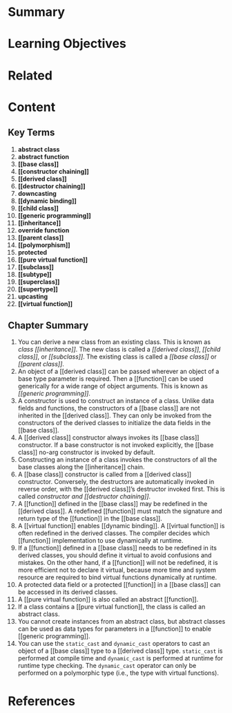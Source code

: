 # Summary

# Learning Objectives

# Related

# Content

## Key Terms

1. **abstract class**
2. **abstract function**
3. **[[base class]]**
4. **[[constructor chaining]]**
5. **[[derived class]]**
6. **[[destructor chaining]]**
7. **downcasting**
8. **[[dynamic binding]]**
9. **[[child class]]**
10. **[[generic programming]]**
11. **[[inheritance]]**
12. **override function**
13. **[[parent class]]**
14. **[[polymorphism]]**
15. **protected**
16. **[[pure virtual function]]**
17. **[[subclass]]**
18. **[[subtype]]**
19. **[[superclass]]**
20. **[[supertype]]**
21. **upcasting**
22. **[[virtual function]]**

## Chapter Summary
1. You can derive a new class from an existing class. This is known as _class [[inheritance]]_. The new class is called a _[[derived class]]_, _[[child class]]_, or _[[subclass]]_. The existing class is called a _[[base class]]_ or _[[parent class]]_.
2. An object of a [[derived class]] can be passed wherever an object of a base type parameter is required. Then a [[function]] can be used generically for a wide range of object arguments. This is known as _[[generic programming]]_.
3. A constructor is used to construct an instance of a class. Unlike data fields and functions, the constructors of a [[base class]] are not inherited in the [[derived class]]. They can only be invoked from the constructors of the derived classes to initialize the data fields in the [[base class]].
4. A [[derived class]] constructor always invokes its [[base class]] constructor. If a base constructor is not invoked explicitly, the [[base class]] no-arg constructor is invoked by default.
5. Constructing an instance of a class invokes the constructors of all the base classes along the [[inheritance]] chain.
6. A [[base class]] constructor is called from a [[derived class]] constructor. Conversely, the destructors are automatically invoked in reverse order, with the [[derived class]]’s destructor invoked first. This is called _constructor and [[destructor chaining]]_.
7. A [[function]] defined in the [[base class]] may be redefined in the [[derived class]]. A redefined [[function]] must match the signature and return type of the [[function]] in the [[base class]].
8. A [[virtual function]] enables [[dynamic binding]]. A [[virtual function]] is often redefined in the derived classes. The compiler decides which [[function]] implementation to use dynamically at runtime.
9. If a [[function]] defined in a [[base class]] needs to be redefined in its derived classes, you should define it virtual to avoid confusions and mistakes. On the other hand, if a [[function]] will not be redefined, it is more efficient not to declare it virtual, because more time and system resource are required to bind virtual functions dynamically at runtime.
10. A protected data field or a protected [[function]] in a [[base class]] can be accessed in its derived classes.
11. A [[pure virtual function]] is also called an abstract [[function]].
12. If a class contains a [[pure virtual function]], the class is called an abstract class.
13. You cannot create instances from an abstract class, but abstract classes can be used as data types for parameters in a [[function]] to enable [[generic programming]].
14. You can use the `static_cast` and `dynamic_cast` operators to cast an object of a [[base class]] type to a [[derived class]] type. `static_cast` is performed at compile time and `dynamic_cast` is performed at runtime for runtime type checking. The `dynamic_cast` operator can only be performed on a polymorphic type (i.e., the type with virtual functions).
# References
